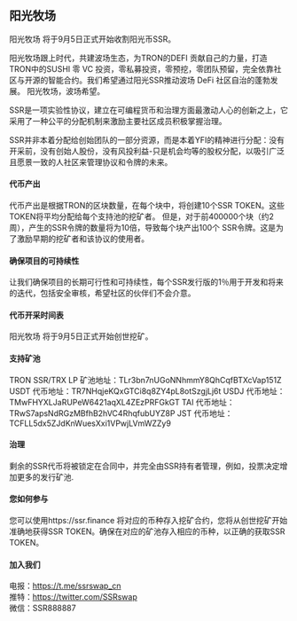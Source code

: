 ## 阳光牧场
 
阳光牧场 将于9月5日正式开始收割阳光币SSR。

阳光牧场跟上时代，共建波场生态，为TRON的DEFI 贡献自己的力量，打造TRON中的SUSHI 零 VC 投资，零私募投资，零预挖，零团队预留，完全依靠社区与开源的智能合约。我们希望通过阳光SSR推动波场 DeFi 社区自治的蓬勃发展。 阳光牧场，波场希望。

SSR是一项实验性协议，建立在可编程货币和治理方面最激动人心的创新之上，它采用了一种公平的分配机制来激励主要社区成员积极掌握治理。

SSR并非本着分配给创始团队的一部分资源，而是本着YFI的精神进行分配：没有开采前，没有创始人股份，没有风投利益-只是机会均等的股权分配，以吸引广泛且愿景一致的人社区来管理协议和令牌的未来。

#### 代币产出
代币产出是根据TRON的区块数量，在每个块中，将创建10个SSR TOKEN。这些TOKEN将平均分配给每个支持池的挖矿者。 但是，对于前400000个块（约2周），产生的SSR令牌的数量将为10倍，导致每个块产出100个 SSR令牌。这是为了激励早期的挖矿者和该协议的使用者。

#### 确保项目的可持续性
让我们确保项目的长期可行性和可持续性，每个SSR发行版的1％用于开发和将来的迭代，包括安全审核，希望社区的伙伴们不会介意。

#### 代币开采时间表 
阳光牧场 将于9月5日正式开始创世挖矿。

#### 支持矿池
TRON
SSR/TRX LP
矿池地址：TLr3bn7nUGoNNhmmY8QhCqfBTXcVap151Z
USDT
代币地址：TR7NHqjeKQxGTCi8q8ZY4pL8otSzgjLj6t
USDJ
代币地址：TMwFHYXLJaRUPeW6421aqXL4ZEzPRFGkGT
TAI
代币地址：TRwS7apsNdRGzMBfhB2hVC4RhqfubUYZ8P
JST
代币地址：TCFLL5dx5ZJdKnWuesXxi1VPwjLVmWZZy9


#### 治理 
剩余的SSR代币将被锁定在合同中，并完全由SSR持有者管理，例如，投票决定增加更多的发行矿池.

#### 您如何参与 
您可以使用https://ssr.finance 将对应的币种存入挖矿合约，您将从创世挖矿开始准确地获得SSR TOKEN。确保在对应的矿池存入相应的币种，以正确的获取SSR TOKEN。

#### 加入我们 
电报：https://t.me/ssrswap_cn   
推特：https://twitter.com/SSRswap   
微信：SSR888887
